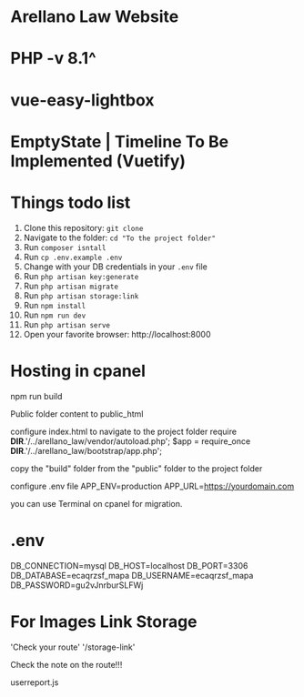 # Arellano Law Website
# PHP -v 8.1^
# vue-easy-lightbox
# EmptyState | Timeline To Be Implemented (Vuetify)

# Things todo list

1. Clone this repository: `git clone `
2. Navigate to the folder: `cd "To the project folder"`
3. Run `composer isntall`
4. Run `cp .env.example .env`
5. Change with your DB credentials in your `.env` file
6. Run `php artisan key:generate`
7. Run `php artisan migrate`
8. Run `php artisan storage:link`
9. Run `npm install`
10. Run `npm run dev`
11. Run `php artisan serve`
12. Open your favorite browser: http://localhost:8000


# Hosting in cpanel


npm run build

Public folder content to public_html

configure index.html to navigate to the project folder
    require __DIR__.'/../arellano_law/vendor/autoload.php';
    $app = require_once __DIR__.'/../arellano_law/bootstrap/app.php';

copy the "build" folder from the "public" folder to the project folder

configure .env file
    APP_ENV=production
    APP_URL=https://yourdomain.com

you can use Terminal on cpanel for migration.

# .env
DB_CONNECTION=mysql
DB_HOST=localhost
DB_PORT=3306
DB_DATABASE=ecaqrzsf_mapa
DB_USERNAME=ecaqrzsf_mapa
DB_PASSWORD=gu2vJnrburSLFWj

# For Images Link Storage
'Check your route'
'/storage-link'

Check the note on the route!!!


userreport.js


